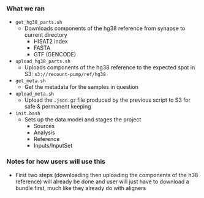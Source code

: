 ### What we ran

* `get_hg38_parts.sh`
    * Downloads components of the hg38 reference from synapse to current directory
        * HISAT2 index
        * FASTA
        * GTF (GENCODE)
* `upload_hg38_parts.sh`
    * Uploads components of the hg38 reference to the expected spot in S3: `s3://recount-pump/ref/hg38`
* `get_meta.sh`
    * Get the metadata for the samples in question
* `upload_meta.sh`
    * Upload the `.json.gz` file produced by the previous script to S3 for safe & permanent keeping
* `init.bash`
    * Sets up the data model and stages the project
        * Sources
        * Analysis
        * Reference
        * Inputs/InputSet

### Notes for how users will use this

* First two steps (downloading then uploading the components of the h38 reference) will already be done and user will just have to download a bundle first, much like they already do with aligners 